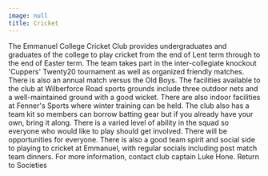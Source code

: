 ```yaml
---
image: null
title: Cricket
---
```


The Emmanuel College Cricket Club provides undergraduates and graduates of the college to play cricket from the end of Lent term through to the end of Easter term. The team takes part in the inter-collegiate knockout 'Cuppers' Twenty20 tournament as well as organized friendly matches. There is also an annual match versus the Old Boys.
The facilities available to the club at Wilberforce Road sports grounds include three outdoor nets and a well-maintained ground with a good wicket. There are also indoor facilities at Fenner's Sports where winter training can be held. The club also has a team kit so members can borrow batting gear but if you already have your own, bring it along.
There is a varied level of ability in the squad so everyone who would like to play should get involved. There will be opportunities for everyone. There is also a good team spirit and social side to playing to cricket at Emmanuel, with regular socials including post match team dinners.
For more information, contact club captain Luke Hone.
Return to Societies